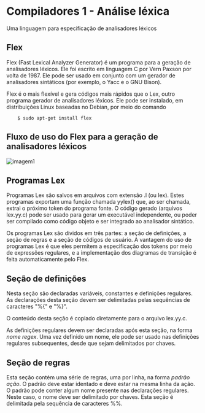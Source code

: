 # Compiladores 1 - Análise léxica 

Uma linguagem para especificação de analisadores léxicos

## Flex

Flex (Fast Lexical Analyzer Generator) é um programa para a geração de analisadores léxicos. Ele foi escrito em linguagem C por Vern Paxson por volta de 1987. Ele pode ser usado em conjunto com um gerador de analisadores sintáticos (por exemplo, o Yacc e o GNU Bison).

Flex é o mais flexível e gera códigos mais rápidos que o Lex, outro programa gerador de analisadores léxicos. Ele pode ser instalado, em distribuições Linux baseadas no Debian, por meio do comando

```
    $ sudo apt-get install flex
```

## Fluxo de uso do Flex para a geração de analisadores léxicos

![imagem1]()

## Programas Lex


Programas Lex são salvos em arquivos com extensão .l (ou lex). Estes programas exportam uma função chamada yylex() que, ao ser chamada, extrai o próximo token do programa fonte. O código gerado (arquivos lex.yy.c) pode ser usado para gerar um executável independente, ou poder ser compilado como código objeto e ser integrado ao analisador sintático. 

Os programas Lex são dividos em três partes: a seção de definições, a seção de regras e a seção de códigos de usuário. A vantagem do uso de programas Lex é que eles permitem a especificação dos tokens por meio de expressões regulares, e a implementação dos diagramas de transição é feita automaticamente pelo Flex.

## Seção de definições

Nesta seção são declaradas variáveis, constantes e definições regulares. As declarações desta seção devem ser delimitadas pelas sequências de caracteres "%{" e "%}".

O conteúdo desta seção é copiado diretamente para o arquivo lex.yy.c.

As definições regulares devem ser declaradas após esta seção, na forma *nome regex*. Uma vez definido um nome, ele pode ser usado nas definições regulares subsequentes, desde que sejam delimitados por chaves.


## Seção de regras

Esta seção contém uma série de regras, uma por linha, na forma *padrão ação*. O padrão deve estar identado e deve estar na mesma linha da ação. O padrão pode conter algum nome presente nas declarações regulares. Neste caso, o nome deve ser delimitado por chaves. Esta seção é delimitada pela sequência de caracteres %%.


